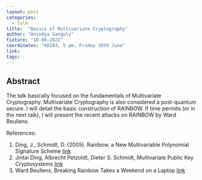 ```yaml
---
layout: post
categories:
  - talk
title:  "Basics of Multivariate Cryptography"
author: "Anindya Ganguly"
fixture: "10-06-2022"
coordinates: "KD103, 5 pm, Friday 10th June"
link: 
tags: 
---
```

## Abstract

The talk basically focused on the fundamentals of Multivariate Cryptography. Multivariate Cryptography is also considered a post-quantum secure. I will detail the basic construction of RAINBOW. If time permits (or in the next talk), I will present the recent attacks on RAINBOW by  Ward Beullens.

References:

1.  Ding, J., Schmidt, D. (2005). Rainbow, a New Multivariable Polynomial Signature Scheme [link](https://link.springer.com/chapter/10.1007/11496137_12)
2.  Jintai Ding, Albrecht Petzoldt, Dieter S. Schmidt, Multivariate Public Key Cryptosystems [link](https://link.springer.com/book/10.1007/978-1-0716-0987-3)
3.   Ward Beullens, Breaking Rainbow Takes a Weekend on a Laptop [link](https://eprint.iacr.org/2022/214) 